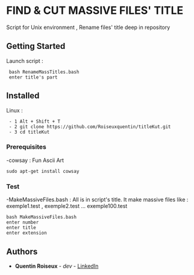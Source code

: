 # FIND & CUT MASSIVE FILES' TITLE

Script for Unix environment , 
Rename files' title deep in repository

## Getting Started

Launch script :
```
 bash RenameMassTitles.bash
 enter title's part
```
## Installed

Linux : 
```
 - 1 Alt + Shift + T
 - 2 git clone https://github.com/Roiseuxquentin/titleKut.git
 - 3 cd titleKut
```
### Prerequisites

-cowsay : Fun Ascii Art
```
sudo apt-get install cowsay
```
### Test

-MakeMassiveFiles.bash : All is in script's title. It make massive files like : exemple1.test , exemple2.test ... exemple100.test
```
bash MakeMassiveFiles.bash
enter number
enter title
enter extension
```
## Authors

* **Quentin Roiseux** - *dev* - [LinkedIn](https://www.linkedin.com/in/roiseuxquentin/)
